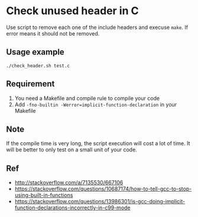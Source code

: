 # Check unused header in C

Use script to remove each one of the include headers and execuse `make`. If error means it should not be removed.


## Usage example

	./check_header.sh test.c

## Requirement

1. You need a Makefile and compile rule to compile your code
2. Add `-fno-builtin -Werror=implicit-function-declaration` in your Makefile

## Note

If the compile time is very long, the script execution will cost a lot of time. It will be better to only test on a small unit of your code.


## Ref

* http://stackoverflow.com/a/7135530/667106
* https://stackoverflow.com/questions/10687174/how-to-tell-gcc-to-stop-using-built-in-functions
* https://stackoverflow.com/questions/13986301/is-gcc-doing-implicit-function-declarations-incorrectly-in-c99-mode
